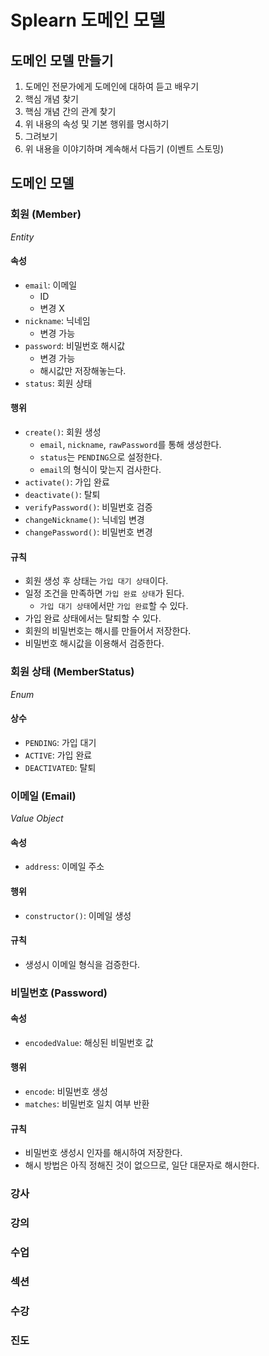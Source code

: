 # Splearn 도메인 모델

## 도메인 모델 만들기

1. 도메인 전문가에게 도메인에 대하여 듣고 배우기
2. 핵심 개념 찾기
3. 핵심 개념 간의 관계 찾기
4. 위 내용의 속성 및 기본 행위를 명시하기
5. 그려보기
6. 위 내용을 이야기하며 계속해서 다듬기 (이벤트 스토밍)

## 도메인 모델

### 회원 (Member)

_Entity_

#### 속성

- `email`: 이메일
  - ID
  - 변경 X
- `nickname`: 닉네임
  - 변경 가능
- `password`: 비밀번호 해시값
  - 변경 가능
  - 해시값만 저장해놓는다.
- `status`: 회원 상태

#### 행위

- `create()`: 회원 생성
  - `email`, `nickname`, `rawPassword`를 통해 생성한다.
  - `status`는 `PENDING`으로 설정한다.
  - `email`의 형식이 맞는지 검사한다.
- `activate()`: 가입 완료
- `deactivate()`: 탈퇴
- `verifyPassword()`: 비밀번호 검증
- `changeNickname()`: 닉네임 변경
- `changePassword()`: 비밀번호 변경

#### 규칙

- 회원 생성 후 상태는 `가입 대기 상태`이다.
- 일정 조건을 만족하면 `가입 완료 상태`가 된다.
  - `가입 대기 상태`에서만 `가입 완료`할 수 있다.
- 가입 완료 상태에서는 탈퇴할 수 있다.
- 회원의 비밀번호는 해시를 만들어서 저장한다.
- 비밀번호 해시값을 이용해서 검증한다.

### 회원 상태 (MemberStatus)

_Enum_

#### 상수

- `PENDING`: 가입 대기
- `ACTIVE`: 가입 완료
- `DEACTIVATED`: 탈퇴

### 이메일 (Email)

_Value Object_

#### 속성

- `address`: 이메일 주소

#### 행위

- `constructor()`: 이메일 생성

#### 규칙

- 생성시 이메일 형식을 검증한다.

### 비밀번호 (Password)

#### 속성

- `encodedValue`: 해싱된 비밀번호 값

#### 행위

- `encode`: 비밀번호 생성
- `matches`: 비밀번호 일치 여부 반환

#### 규칙

- 비밀번호 생성시 인자를 해시하여 저장한다.
- 해시 방법은 아직 정해진 것이 없으므로, 일단 대문자로 해시한다.

### 강사

### 강의

### 수업

### 섹션

### 수강

### 진도
